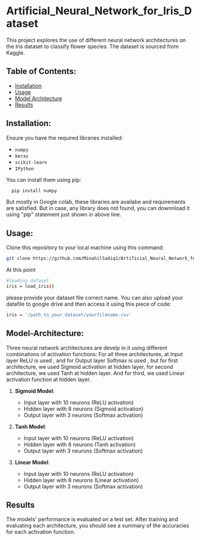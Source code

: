 # Artificial_Neural_Network_for_Iris_Dataset
This project explores the use of different neural network architectures on the Iris dataset to classify flower species. The dataset is sourced from Kaggle.

## Table of Contents:
- [Installation](#installation)
- [Usage](#usage)
- [Model Architecture](#model-architecture)
- [Results](#results)

## Installation:
Ensure you have the required libraries installed:
- `numpy`
- `keras`
- `scikit-learn`
- `IPython`
  
You can install them using pip:
```bash
  pip install numpy
```
But mostly in Google colab, these libraries are availabe and requirements are satisfied. But in case, any library does not found, you can downnload it using "pip" statement just shown in above line.

## Usage:
Clone this repository to your local machine using this command: 
```bash
git clone https://github.com/MinahilSadiq1/Artificial_Neural_Network_for_Iris_Dataset.git
```
At this point 
```bash
#loading dataset
iris = load_iris()
```
please provide your dataset file correct name. You can also upload your datafile to google drive and then access it using this piece of code:
```bash
iris = '/path_to_your_dataset/yourfilename.csv'
```

## Model-Architecture:
Three neural network architectures are develp in it using different combinations of activation functions:
For all three architectures, at Input layer ReLU is used , and for Output layer Softmax is used , but for first architecture, we used Sigmoid activation at hidden layer, for second architecture, we used Tanh at hidden layer. And for third, we used Linear activation function at hidden layer.

1. **Sigmoid Model**:
   - Input layer with 10 neurons (ReLU activation)
   - Hidden layer with 8 neurons (Sigmoid activation)
   - Output layer with 3 neurons (Softmax activation)

2. **Tanh Model**:
   - Input layer with 10 neurons (ReLU activation)
   - Hidden layer with 8 neurons (Tanh activation)
   - Output layer with 3 neurons (Softmax activation)

3. **Linear Model**:
   - Input layer with 10 neurons (ReLU activation)
   - Hidden layer with 8 neurons (Linear activation)
   - Output layer with 3 neurons (Softmax activation)

## Results
The models' performance is evaluated on a test set. After training and evaluating each architecture, you should see a summary of the accuracies for each activation function.
